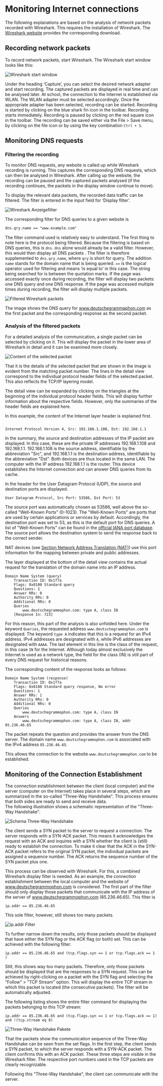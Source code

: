 # Monitoring Internet connections

The following explanations are based on the analysis of network packets
recorded with Wireshark. This requires the installation of
Wireshark. The 
<a href="https://www.wireshark.org/#download" target="_blank">
Wireshark website</a>  provides the
corresponding download.

## Recording network packets

To record network packets, start Wireshark. The
Wireshark start window looks like this:

![Wireshark start window](ws_start_window.png)

Under the heading ‘Capture’, you can select the desired network adapter
and start recording. The captured packets
are displayed in real time and can be analysed later. At
school, the connection to the Internet is established via WLAN.
The WLAN adapter must be selected accordingly. Once the appropriate
adapter has been selected, recording can be started.
Recording is started by clicking on the blue
shark fin icon in the toolbar. Recording starts
immediately. Recording is paused by clicking on the
red square icon in the toolbar. The recording can be saved either
via the File > Save menu, by clicking on the file icon
or by using the key combination `Ctrl + S`.

## Monitoring DNS requests

### Filtering the recording

To monitor DNS requests, any website is called up while Wireshark
recording is running. This captures the
corresponding DNS requests, which can then be analysed in Wireshark.
After calling up the website, the recording can be 
paused and the captured packets analysed (if the
recording continues, the packets in the display window
continue to move).

To display the relevant data packets, the
recorded data traffic can be filtered. The filter is entered in the
input field for ‘Display filter’.


![Wireshark Anzeigefilter](ws_anzeigefilter.png)

The corresponding filter for DNS queries to a given website
is

```txt
dns.qry.name == "www.example.com"
```

The filter command used is relatively easy to understand.
The first thing to note here is the protocol being filtered. Because
the filtering is based on DNS queries, this is `dns`. `dns` alone
would already be a valid filter. However, this would then display all DNS packets
. The filter is therefore supplemented to `dns.qry.name`, where
`qry` is short for query. The addition `name` stands for the domain name
that is being queried. `==` is the logical operator used for filtering
and means ‘is equal to’ in this case. The string being searched for is between the quotation marks.
If the page was accessed exactly once during recording, the filter will display two packets: one
DNS query and one DNS response.
If the page was accessed multiple times during recording, the filter
will display multiple packets. 


![Filtered Wireshark packets](ws_dns_query.png)

The image shows the DNS query for
www.deutschegrammaphon.com as the first packet and the corresponding
response as the second packet.

### Analysis of the filtered packets

For a detailed analysis of the communication, a single packet can be
selected by clicking on it. This will display the packet in the lower
area of Wireshark in detail and it can be examined more closely.

![Content of the selected packet](ws_selected_package.png)

That it is the details of the selected packet that are shown in the
image is evident from the matching packet number. The lines in the 
detail view correspond to the individual protocol header fields of the
selected packet. This also reflects the TCP/IP layering model.

The detail view can be expanded by clicking on the triangles at the beginning of the
individual protocol header fields. This will display
further information about the respective fields. However, only the
summaries of the header fields are explained here. 

In this example, the content of the Internet layer header is explained first.

```text

Internet Protocol Version 4, Src: 192.168.1.108, Dst: 192.168.1.1

```

In the summary, the source and destination addresses of the IP packet
are displayed. In this case, these are the private IP addresses
192.168.1.108 and 192.168.1.1. 192.168.1.108 is the source address,
identifiable by the abbreviation "Src", and 192.168.1.1 is the
destination address, identifiable by the abbreviation "Dst". Both
devices are thus located in the same LAN. The computer with the IP
address 192.168.1.1 is the router. This device establishes the Internet
connection and can answer DNS queries from its cache.

In the header for the User Datagram Protocol (UDP), the source and
destination ports are displayed.

```text
User Datagram Protocol, Src Port: 53586, Dst Port: 53
```
The source port was automatically chosen as 53586, well above the
so-called "Well-Known Ports" (0-1023). The "Well-Known Ports" are ports
that are used by certain applications or services by default. Accordingly,
the destination port was set to 53, as this is the default port for
DNS queries. A list of "Well-Known Ports" can be found in the
<a
href="https://www.iana.org/assignments/service-names-port-numbers/service-names-port-numbers.xhtml"
target="_blank">
official IANA port database</a>. The source port allows the
destination system to send the response back to the correct sender.

NAT devices (see [Section Network Address Translation (NAT)](../250820/nat.qmd))
use this port information for the mapping between private and public addresses.

The layer displayed at the bottom of the detail view contains the actual
request for the translation of the domain name into an IP address. 

```text
Domain Name System (query)
    Transaction ID: 0x1f7a
    Flags: 0x0100 Standard query
    Questions: 1
    Answer RRs: 0
    Authority RRs: 0
    Additional RRs: 0
    Queries
        www.deutschegrammophon.com: type A, class IN
    [Response In: 723]
```

For this reason, this part of the analysis is also unfolded here.
Under the keyword `Queries`, the requested address
`www.deutschegrammophon.com` is displayed. The keyword `type A` indicates
that this is a request for an IPv4 address.
IPv4 addresses are designated with `A`, while IPv6 addresses are
designated with `AAAA`. The last element in this line is the class of
the request, in this case `IN` for the Internet. Although today almost
exclusively the Internet is used as a network type, the field for the
class (IN) is still part of every DNS request for historical reasons. 

The corresponding content of the response looks as follows:

```text
Domain Name System (response)
    Transaction ID: 0x1f7a
    Flags: 0x8180 Standard query response, No error
    Questions: 1
    Answer RRs: 1
    Authority RRs: 0
    Additional RRs: 0
    Queries
        www.deutschegrammophon.com: type A, class IN
    Answers
        www.deutschegrammophon.com: type A, class IN, addr 85.236.46.65

```

The packet repeats the question and provides the answer from the DNS server.
The domain name `www.deutschegrammophon.com` is associated with the IPv4 address
`85.236.46.65`.

This allows the connection to the website `www.deutschegrammophon.com`
to be established.

## Monitoring of the Connection Establishment

The connection establishment between the client (local computer) and the server
(computer on the Internet) takes place in several steps, which are summarized in
the so-called "Three-Way Handshake". This process ensures that both sides are ready
to send and receive data.  
The following illustration shows a schematic representation of the "Three-Way Handshake".

![Schema Three-Way Handshake](schema_three-way-handshake.png)

The client sends a SYN packet to the server to request a connection.
The server responds with a SYN-ACK packet. This means it acknowledges the request with an ACK and inquires with a SYN whether the client is (still) ready to establish the connection. To make it clear that the ACK in the SYN-ACK packet refers to the original SYN packet, the individual packets are assigned a sequence number. The ACK returns the sequence number of the SYN packet plus one.

This process can be observed with Wireshark. For this, a combined Wireshark display filter is needed. As an example, the connection establishment between the local computer and the website of www.deutschegrammophon.com is considered. The first part of the filter should only display those packets that communicate with the IP address of the server of www.deutschegrammophon.com (85.236.46.65). This filter is

```wireshark
ip.addr == 85.236.46.65
```

This sole filter, however, still shows too many packets.

![ip.addr Filter](ws_ip-addr-Filter.png)

To further narrow down the results, only those packets should be displayed that have either the SYN flag or the ACK flag (or both) set. This can be achieved with the following filter:

```wireshark
ip.addr == 85.236.46.65 and (tcp.flags.syn == 1 or tcp.flags.ack == 1 )
```

Still, this shows way too many packets. Therefore, only those packets
should be displayed that are the responses to a SYN request. This can be
achieved by right-clicking on a packet with the SYN flag and selecting
the "Follow" > "TCP Stream" option. This will display the entire TCP
stream in which this packet is located (the consecutive packets). The
filter will be automatically adjusted. 

The following listing shows the entire filter command for displaying the
packets belonging to this TCP stream:

```wireshark
ip.addr == 85.236.46.65 and (tcp.flags.syn == 1 or tcp.flags.ack == 1) and !(tcp.stream eq 8)
```

![Three-Way Handshake Pakete](ws_three-way-handshake.png)

That the packets show the communication sequence of the Three-Way
Handshake can be seen from the set flags. In the first step, the client
sends a SYN packet, to which the server responds with a SYN-ACK packet.
The client confirms this with an ACK packet. These three steps are
visible in the Wireshark filter. The respective port numbers used in the
TCP packets are clearly recognizable. 

Following this "Three-Way Handshake", the client can communicate with the
server.